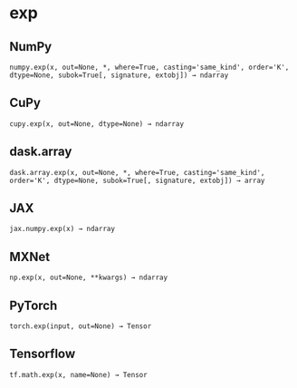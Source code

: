 # exp

## NumPy

```
numpy.exp(x, out=None, *, where=True, casting='same_kind', order='K', dtype=None, subok=True[, signature, extobj]) → ndarray
```

## CuPy

```
cupy.exp(x, out=None, dtype=None) → ndarray
```

## dask.array

```
dask.array.exp(x, out=None, *, where=True, casting='same_kind', order='K', dtype=None, subok=True[, signature, extobj]) → array
```

## JAX

```
jax.numpy.exp(x) → ndarray
```

## MXNet

```
np.exp(x, out=None, **kwargs) → ndarray
```

## PyTorch

```
torch.exp(input, out=None) → Tensor
```

## Tensorflow

```
tf.math.exp(x, name=None) → Tensor
```
